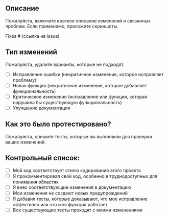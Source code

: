 ## Описание

Пожалуйста, включите краткое описание изменений и связанных проблем.
Если применимо, приложите скриншоты.

Fixes # (ссылка на issue)

## Тип изменений

Пожалуйста, удалите варианты, которые не подходят.

- [ ] Исправление ошибки (некритичное изменение, которое исправляет проблему)
- [ ] Новая функция (некритичное изменение, которое добавляет функциональность)
- [ ] Критическое изменение (исправление или функция, которая нарушила бы существующую функциональность)
- [ ] Улучшение документации

## Как это было протестировано?

Пожалуйста, опишите тесты, которые вы выполнили для проверки ваших изменений.

## Контрольный список:

- [ ] Мой код соответствует стилю кодирования этого проекта
- [ ] Я прокомментировал свой код, особенно в труднодоступных для понимания областях
- [ ] Я внес соответствующие изменения в документацию
- [ ] Мои изменения не создают новых предупреждений
- [ ] Я добавил тесты, которые доказывают, что мое исправление эффективно или что моя функция работает
- [ ] Все существующие тесты проходят с моими изменениями 